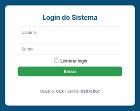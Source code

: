 <html lang="pt-BR">
<head>
<meta charset="utf-8" />
<meta name="viewport" content="width=device-width,initial-scale=1" />
<title>Ponto Eletrônico - Corporativo</title>
<style>
  :root{
    --blue:#0b4f78;
    --green:#2e9b4f;
    --yellow:#ffb739;
    --red:#ef5350;
    --muted:#6b7280;
    --card:#ffffff;
    --bg:#f4f7fb;
  }
  body{font-family:Inter, system-ui, -apple-system, Arial, sans-serif;background:var(--bg);margin:0;color:#111}
  header{background:linear-gradient(90deg,var(--blue),#0f6b96);color:#fff;padding:12px 18px;display:flex;align-items:center;justify-content:space-between;gap:12px;flex-wrap:wrap}
  .logo{font-weight:700;font-size:18px}
  #clock{font-weight:700}
  .controls{display:flex;gap:8px;align-items:center}
  button{padding:8px 12px;border:none;border-radius:8px;cursor:pointer;font-weight:600}
  .add{background:var(--green);color:#fff}
  .secondary{background:#e5e7eb;color:#111}
  .download{background:var(--yellow);color:#111}
  .danger{background:var(--red);color:#fff}
  main{padding:20px;max-width:1100px;margin:20px auto}
  .search{width:100%;padding:10px;border-radius:8px;border:1px solid #d1d5db;margin-bottom:14px}
  table{width:100%;border-collapse:collapse;background:var(--card);border-radius:10px;overflow:hidden;box-shadow:0 6px 24px rgba(15,23,42,0.06);margin-bottom:18px}
  th,td{padding:10px;border-bottom:1px solid #eef2f6;text-align:left;font-size:14px}
  th{background:#fbfdfe;font-weight:700}
  tr:hover td{background:#fcfdff}
  .small{font-size:13px;color:var(--muted);margin-left:6px}
  .muted{color:var(--muted);font-size:13px}
  .modal{position:fixed;inset:0;background:rgba(0,0,0,.45);display:flex;align-items:center;justify-content:center;z-index:999}
  .modal-content{background:#fff;padding:18px;border-radius:10px;width:95%;max-width:420px;box-shadow:0 10px 40px rgba(2,6,23,0.12)}
  .hidden{display:none}
  .flex-row{display:flex;gap:8px;align-items:center}
  @media(max-width:720px){ header{flex-direction:column;align-items:flex-start} .controls{width:100%;justify-content:space-between} table{font-size:13px} }
</style>
<script src="https://cdn.sheetjs.com/xlsx-latest/package/dist/xlsx.full.min.js"></script>
</head>
<body>
<!-- LOGIN -->
<div id="loginScreen" style="position:fixed;inset:0;background:var(--blue);display:flex;align-items:center;justify-content:center;z-index:9999">
  <div style="background:#fff;padding:26px;border-radius:10px;width:92%;max-width:360px;text-align:center">
    <h2 style="margin:0 0 8px 0;color:var(--blue)">Login do Sistema</h2>
    <input id="user" placeholder="Usuário" style="width:92%;padding:10px;margin:8px 0;border-radius:6px;border:1px solid #e5e7eb"><br>
    <input id="pass" type="password" placeholder="Senha" style="width:92%;padding:10px;margin:8px 0;border-radius:6px;border:1px solid #e5e7eb"><br>
    <label style="font-size:13px"><input type="checkbox" id="remember"> Lembrar login</label><br>
    <button id="loginBtn" class="add" style="width:92%;margin-top:10px">Entrar</button>
    <p id="loginMsg" style="color:crimson;margin-top:8px;height:18px"></p>
    <p style="font-size:12px;color:var(--muted);margin-top:8px">Usuário: <b>CLX</b> / Senha: <b>02072007</b></p>
  </div>
</div>

<header>
  <div style="display:flex;gap:12px;align-items:center">
    <div class="logo">Ponto Eletrônico</div>
    <div id="status" class="muted">Offline • Local Storage</div>
  </div>
  <div style="display:flex;gap:12px;align-items:center">
    <div id="clock">--:--:--</div>
    <div class="controls">
      <button class="download" id="baixarBtn">Baixar Planilhas</button>
      <button class="secondary" id="limparTodosBtn">Limpar Pontos</button>
      <button class="secondary" id="logoutBtn">Sair</button>
    </div>
  </div>
</header>

<main id="mainApp" class="hidden">
  <input id="search" class="search" placeholder="🔍 Pesquisar colaborador por nome, cargo, matrícula ou e-mail">
  <div style="display:flex;justify-content:space-between;align-items:center;gap:12px;margin-bottom:8px">
    <h3 style="margin:0">Colaboradores</h3>
    <div style="display:flex;gap:8px">
      <button class="add" id="addColabBtn">Adicionar Colaborador</button>
    </div>
  </div>

  <table id="colabTable">
    <thead>
      <tr><th>#</th><th>ID</th><th>Nome</th><th>Cargo</th><th>Matrícula / E-mail</th><th>Turno</th><th>Ações</th></tr>
    </thead>
    <tbody id="colabBody"></tbody>
  </table>

  <h3>Entradas Registradas</h3>
  <table id="entradasTable">
    <thead><tr><th>#</th><th>ID Colab</th><th>Nome</th><th>Data</th><th>Hora</th><th>Ações</th></tr></thead>
    <tbody id="entradasBody"></tbody>
  </table>

  <h3>Saídas Registradas</h3>
  <table id="saidasTable">
    <thead><tr><th>#</th><th>ID Colab</th><th>Nome</th><th>Data</th><th>Hora</th><th>Ações</th></tr></thead>
    <tbody id="saidasBody"></tbody>
  </table>

  <h3>Resumo de Horas Trabalhadas</h3>
  <table id="horasTable">
    <thead><tr><th>Funcionário</th><th>Data</th><th>Horas Trabalhadas</th></tr></thead>
    <tbody id="horasBody"></tbody>
    <tfoot><tr><td colspan="2"><b>Total Geral</b></td><td id="totalHoras">0</td></tr></tfoot>
  </table>
</main>

<div id="colabModal" class="modal hidden">
  <div class="modal-content">
    <h3 id="colabModalTitle">Adicionar Colaborador</h3>
    <input id="nomeInput" placeholder="Nome" style="width:100%;padding:8px;margin:6px 0;border-radius:6px;border:1px solid #e5e7eb"><br>
    <input id="cargoInput" placeholder="Cargo" style="width:100%;padding:8px;margin:6px 0;border-radius:6px;border:1px solid #e5e7eb"><br>
    <input id="matriculaInput" placeholder="Matrícula" style="width:100%;padding:8px;margin:6px 0;border-radius:6px;border:1px solid #e5e7eb"><br>
    <input id="emailInput" placeholder="E-mail" style="width:100%;padding:8px;margin:6px 0;border-radius:6px;border:1px solid #e5e7eb"><br>
    <input id="turnoInput" placeholder="Turno" style="width:100%;padding:8px;margin:6px 0;border-radius:6px;border:1px solid #e5e7eb"><br>
    <div style="display:flex;gap:8px;justify-content:flex-end;margin-top:10px">
      <button class="secondary" id="cancelColab">Cancelar</button>
      <button class="add" id="saveColab">Salvar</button>
    </div>
  </div>
</div>

<script type="module">
import { initializeApp } from "https://www.gstatic.com/firebasejs/10.5.0/firebase-app.js";
import {
  getFirestore, collection, getDocs, setDoc, doc, deleteDoc, onSnapshot
} from "https://www.gstatic.com/firebasejs/10.5.0/firebase-firestore.js";

const firebaseConfig = {
  apiKey: "AIzaSyCpBiFzqOod4K32cWMr5hfx13fw6LGcPVY",
  authDomain: "ponto-eletronico-f35f9.firebaseapp.com",
  projectId: "ponto-eletronico-f35f9",
  storageBucket: "ponto-eletronico-f35f9.firebasestorage.app",
  messagingSenderId: "208638350255",
  appId: "1:208638350255:web:63d016867a67575b5e155a"
};

const app = initializeApp(firebaseConfig);
const db = getFirestore(app);

let colaboradores = [];
let pontos = [];
let colabEmEdicao = null;

const loginScreen = document.getElementById('loginScreen');
const mainApp = document.getElementById('mainApp');

document.getElementById('loginBtn').onclick = async () => {
  const u = document.getElementById('user').value.trim();
  const p = document.getElementById('pass').value.trim();
  if (u === 'CLX' && p === '02072007') {
    loginScreen.style.display = 'none';
    mainApp.classList.remove('hidden');
    if (document.getElementById('remember').checked) localStorage.setItem('autenticado','1');
    iniciarLeituras();
  } else {
    document.getElementById('loginMsg').textContent = 'Usuário ou senha incorretos.';
  }
};

if (localStorage.getItem('autenticado') === '1') {
  loginScreen.style.display = 'none';
  mainApp.classList.remove('hidden');
  iniciarLeituras();
}

document.getElementById('logoutBtn').onclick = () => { localStorage.removeItem('autenticado'); location.reload(); };

setInterval(() => {
  document.getElementById('clock').textContent = new Date().toLocaleTimeString('pt-BR', { hour12: false });
}, 1000);

async function iniciarLeituras(){
  document.getElementById('status').textContent = "Carregando...";
  const colSnap = await getDocs(collection(db, "colaboradores"));
  colaboradores = colSnap.docs.map(d => ({ id: d.id, ...d.data() }));
  const ptSnap = await getDocs(collection(db, "pontos"));
  pontos = ptSnap.docs.map(d => ({ id: d.id, ...d.data() }));
  renderAll();

  onSnapshot(collection(db, "colaboradores"), snap => {
    colaboradores = snap.docs.map(d => ({ id: d.id, ...d.data() }));
    renderColaboradores(document.getElementById('search').value.toLowerCase());
    document.getElementById('status').textContent = "Online • Firebase";
  });
  onSnapshot(collection(db, "pontos"), snap => {
    pontos = snap.docs.map(d => ({ id: d.id, ...d.data() }));
    renderEntradasSaidas();
    calcularHoras();
    document.getElementById('status').textContent = "Online • Firebase";
  });
}

function renderAll(){
  renderColaboradores();
  renderEntradasSaidas();
  calcularHoras();
}

document.getElementById('search').addEventListener('input', () => {
  renderColaboradores(document.getElementById('search').value.toLowerCase());
});

function renderColaboradores(filtro = '') {
  const body = document.getElementById('colabBody');
  if (!body) return;
  body.innerHTML = '';

  colaboradores
    .filter(c =>
      (c.nome || '').toLowerCase().includes(filtro) ||
      (c.cargo || '').toLowerCase().includes(filtro) ||
      (c.matricula || '').toLowerCase().includes(filtro) ||
      (c.email || '').toLowerCase().includes(filtro)
    )
    .forEach((c, i) => {
      const tr = document.createElement('tr');
      tr.innerHTML = `
        <td>${i + 1}</td>
        <td>${c.id}</td>
        <td>${c.nome || ''}</td>
        <td>${c.cargo || ''}</td>
        <td>${c.matricula || ''} <span class="small">${c.email || ''}</span></td>
        <td>${c.turno || ''}</td>
        <td>
          <button class="add btnEntrada">Entrada</button>
          <button class="secondary btnSaida">Saída</button>
          <button class="secondary editBtn">Editar</button>
          <button class="danger delBtn">Excluir</button>
        </td>`;
      tr.querySelector('.btnEntrada').onclick = () => registrarPonto(c.id, 'Entrada');
      tr.querySelector('.btnSaida').onclick = () => registrarPonto(c.id, 'Saída'); // sem restrição
      tr.querySelector('.editBtn').onclick = () => abrirModalEditar(c);
      tr.querySelector('.delBtn').onclick = () => removerColab(c.id);
      body.appendChild(tr);
    });
}

/* Modal adicionar/editar */
const colabModal = document.getElementById('colabModal');
const colabModalTitle = document.getElementById('colabModalTitle');
const nomeInput = document.getElementById('nomeInput');
const cargoInput = document.getElementById('cargoInput');
const matriculaInput = document.getElementById('matriculaInput');
const emailInput = document.getElementById('emailInput');
const turnoInput = document.getElementById('turnoInput');

document.getElementById('addColabBtn').onclick = () => abrirModalAdicionar();
document.getElementById('cancelColab').onclick = () => fecharModalColab();

function abrirModalAdicionar(){
  colabEmEdicao = null;
  colabModalTitle.textContent = 'Adicionar Colaborador';
  nomeInput.value = cargoInput.value = matriculaInput.value = emailInput.value = turnoInput.value = '';
  colabModal.classList.remove('hidden');
}
function abrirModalEditar(c){
  colabEmEdicao = c;
  colabModalTitle.textContent = 'Editar Colaborador';
  nomeInput.value = c.nome || '';
  cargoInput.value = c.cargo || '';
  matriculaInput.value = c.matricula || '';
  emailInput.value = c.email || '';
  turnoInput.value = c.turno || '';
  colabModal.classList.remove('hidden');
}
function fecharModalColab(){
  colabModal.classList.add('hidden');
}

document.getElementById('saveColab').onclick = async () => {
  const nome = nomeInput.value.trim();
  if (!nome) return alert('Informe o nome do colaborador');
  const obj = {
    nome,
    cargo: cargoInput.value.trim(),
    matricula: matriculaInput.value.trim(),
    email: emailInput.value.trim(),
    turno: turnoInput.value.trim()
  };
  if (colabEmEdicao && colabEmEdicao.id) {
    await setDoc(doc(db, "colaboradores", colabEmEdicao.id), { ...colabEmEdicao, ...obj });
  } else {
    const newId = Date.now().toString();
    await setDoc(doc(db, "colaboradores", newId), { id: newId, ...obj });
  }
  fecharModalColab();
};

async function registrarPonto(idColab, tipo) {
  const c = colaboradores.find(x => x.id === idColab);
  if (!c) return alert("Colaborador não encontrado!");
  const now = new Date();
  const p = {
    id: Date.now().toString(),
    idColab,
    nome: c.nome,
    matricula: c.matricula,
    email: c.email,
    tipo,
    data: now.toLocaleDateString('pt-BR'),
    hora: now.toLocaleTimeString('pt-BR', { hour12: false }),
    horarioISO: now.toISOString()
  };
  pontos.push(p);
  renderEntradasSaidas();
  await setDoc(doc(db, "pontos", p.id), p);
}

function renderEntradasSaidas() {
  const entBody = document.getElementById('entradasBody');
  const saiBody = document.getElementById('saidasBody');
  entBody.innerHTML = '';
  saiBody.innerHTML = '';

  pontos.filter(p => p.tipo === 'Entrada').forEach((p, i) => {
    const tr = document.createElement('tr');
    tr.innerHTML = `<td>${i+1}</td><td>${p.idColab}</td><td>${p.nome}</td><td>${p.data}</td><td>${p.hora}</td><td><button class="danger delP">Excluir</button></td>`;
    tr.querySelector('.delP').onclick = () => excluirPonto(p.id);
    entBody.appendChild(tr);
  });

  pontos.filter(p => p.tipo === 'Saída').forEach((p, i) => {
    const tr = document.createElement('tr');
    tr.innerHTML = `<td>${i+1}</td><td>${p.idColab}</td><td>${p.nome}</td><td>${p.data}</td><td>${p.hora}</td><td><button class="danger delP">Excluir</button></td>`;
    tr.querySelector('.delP').onclick = () => excluirPonto(p.id);
    saiBody.appendChild(tr);
  });

  calcularHoras();
}

async function excluirPonto(id) {
  if (confirm("Excluir este ponto permanentemente?")) {
    pontos = pontos.filter(p => p.id !== id);
    renderEntradasSaidas();
    await deleteDoc(doc(db, "pontos", id));
  }
}

async function removerColab(id) {
  if (confirm("Excluir colaborador permanentemente?")) {
    colaboradores = colaboradores.filter(c => c.id !== id);
    pontos = pontos.filter(p => p.idColab !== id);
    renderAll();
    await deleteDoc(doc(db, "colaboradores", id));
    const pts = await getDocs(collection(db, "pontos"));
    for (let d of pts.docs) if (d.data().idColab === id) await deleteDoc(doc(db, "pontos", d.id));
  }
}

document.getElementById('limparTodosBtn').onclick = async () => {
  if (confirm("Deseja realmente excluir todos os pontos?")) {
    pontos = [];
    renderEntradasSaidas();
    const col = await getDocs(collection(db, "pontos"));
    for (let docSnap of col.docs) await deleteDoc(doc(db, "pontos", docSnap.id));
  }
};

// CALCULAR HORAS COM MINUTOS
function calcularHoras() {
  const horasBody = document.getElementById('horasBody');
  const totalHorasCell = document.getElementById('totalHoras');
  horasBody.innerHTML = '';
  let dados = {}, totalGeral = 0;
  pontos.forEach(p => {
    if (!dados[p.nome]) dados[p.nome] = {};
    if (!dados[p.nome][p.data]) dados[p.nome][p.data] = [];
    dados[p.nome][p.data].push(p);
  });

  Object.keys(dados).forEach(nome => {
    Object.keys(dados[nome]).forEach(data => {
      let reg = dados[nome][data].sort((a,b) => new Date(a.horarioISO) - new Date(b.horarioISO));
      let entrada = null, total = 0;
      reg.forEach(r => {
        const hora = new Date(r.horarioISO);
        if (r.tipo === 'Entrada') entrada = hora;
        if (r.tipo === 'Saída' && entrada) {
          total += (hora - entrada) / 3600000;
          entrada = null;
        }
      });
      totalGeral += total;
      let h = Math.floor(total);
      let m = Math.round((total - h)*60);
      const tr = document.createElement('tr');
      tr.innerHTML = `<td>${nome}</td><td>${data}</td><td>${h}h ${m}m</td>`;
      horasBody.appendChild(tr);
    });
  });
  let gh = Math.floor(totalGeral);
  let gm = Math.round((totalGeral - gh)*60);
  totalHorasCell.textContent = `${gh}h ${gm}m`;
}

// DOWNLOAD EXCEL
document.getElementById('baixarBtn').onclick = () => {
  const entradas = [['#','ID Colab','Nome','Data','Hora']];
  pontos.filter(p => p.tipo === 'Entrada').forEach((p,i) => entradas.push([i+1,p.idColab,p.nome,p.data,p.hora]));
  const saidas = [['#','ID Colab','Nome','Data','Hora']];
  pontos.filter(p => p.tipo === 'Saída').forEach((p,i) => saidas.push([i+1,p.idColab,p.nome,p.data,p.hora]));
  const wb = XLSX.utils.book_new();
  XLSX.utils.book_append_sheet(wb, XLSX.utils.aoa_to_sheet(entradas), 'Entradas');
  XLSX.utils.book_append_sheet(wb, XLSX.utils.aoa_to_sheet(saidas), 'Saídas');
  XLSX.writeFile(wb, 'Pontos.xlsx');
};

// PONTO DE SAÍDA AUTOMÁTICO 20:00
function baterSaidaAutomatica() {
  const agora = new Date();
  const horaAtual = agora.getHours();
  const minutoAtual = agora.getMinutes();
  if (horaAtual === 5 && minutoAtual === 0) {
    colaboradores.forEach(c => {
      const pontosHoje = pontos.filter(p => p.idColab === c.id && p.data === agora.toLocaleDateString('pt-BR'));
      const temSaida = pontosHoje.some(p => p.tipo === 'Saída');
      const temEntrada = pontosHoje.some(p => p.tipo === 'Entrada');
      if (temEntrada && !temSaida) registrarPonto(c.id, 'Saída');
    });
  }
}
setInterval(baterSaidaAutomatica, 60000);

</script>
</body>
</html>
